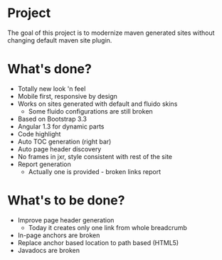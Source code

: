 # Project

The goal of this project is to modernize maven generated sites without changing
default maven site plugin.

# What's done?

* Totally new look 'n feel
* Mobile first, responsive by design
* Works on sites generated with default and fluido skins
    * Some fluido configurations are still broken
* Based on Bootstrap 3.3
* Angular 1.3 for dynamic parts
* Code highlight
* Auto TOC generation (right bar)
* Auto page header discovery
* No frames in jxr, style consistent with rest of the site
* Report generation
    * Actually one is provided - broken links report

# What's to be done?

* Improve page header generation
    * Today it creates only one link from whole breadcrumb
* In-page anchors are broken
* Replace anchor based location to path based (HTML5)
* Javadocs are broken